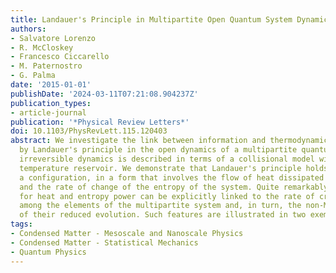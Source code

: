 ```yaml
---
title: Landauer's Principle in Multipartite Open Quantum System Dynamics
authors:
- Salvatore Lorenzo
- R. McCloskey
- Francesco Ciccarello
- M. Paternostro
- G. Palma
date: '2015-01-01'
publishDate: '2024-03-11T07:21:08.904237Z'
publication_types:
- article-journal
publication: '*Physical Review Letters*'
doi: 10.1103/PhysRevLett.115.120403
abstract: We investigate the link between information and thermodynamics embodied
  by Landauer's principle in the open dynamics of a multipartite quantum system. Such
  irreversible dynamics is described in terms of a collisional model with a finite
  temperature reservoir. We demonstrate that Landauer's principle holds, for such
  a configuration, in a form that involves the flow of heat dissipated into the environment
  and the rate of change of the entropy of the system. Quite remarkably, such a principle
  for heat and entropy power can be explicitly linked to the rate of creation of correlations
  among the elements of the multipartite system and, in turn, the non-Markovian nature
  of their reduced evolution. Such features are illustrated in two exemplary cases.
tags:
- Condensed Matter - Mesoscale and Nanoscale Physics
- Condensed Matter - Statistical Mechanics
- Quantum Physics
---
```

